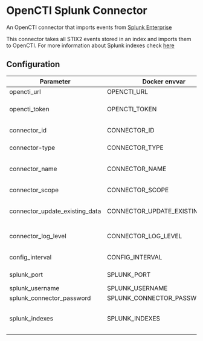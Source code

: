 # OpenCTI Splunk Connector 
An OpenCTI connector that imports events from [Splunk Enterprise](https://www.splunk.com/en_us/software/splunk-enterprise.html)

This connector takes all STIX2 events stored in an index and imports them to OpenCTI. 
For more information about Splunk indexes check [here](https://docs.splunk.com/Documentation/Splunk/8.1.0/Indexer/Setupmultipleindexes)

## Configuration

| Parameter | Docker envvar | Description |
|-----------|---------------|-------------|
| opencti_url | OPENCTI_URL |  The URL of the OpenCTI platform. |
| opencti_token | OPENCTI_TOKEN | The default admin token configured in the OpenCTI platform parameters file. |
| connector_id | CONNECTOR_ID | A valid arbitrary `UUIDv4` that must be unique for this connector. |
| connector-type | CONNECTOR_TYPE | Must be `EXTERNAL_IMPORT` (this is the connector type). |
| connector_name | CONNECTOR_NAME | The name of the Splunk instance, to identify it if you have multiple connectors. |
| connector_scope | CONNECTOR_SCOPE | Must be `splunk`, not used in this connector. | connector_confidence_level | CONNECTOR_CONFIDENCE_LEVEL | |
| connector_update_existing_data | CONNECTOR_UPDATE_EXISTING_DATA | If an entity already exists, update its attributes with information provided by this connector. |
| connector_log_level | CONNECTOR_LOG_LEVEL | The log level for this connector, could be debug, info, warn or error (less verbose). |
| config_interval | CONFIG_INTERVAL | Check for new event to import every n days. | splunk_host | SPLUNK_HOST | Must be `host.docker.internal` if using Splunk Web. | 
| splunk_port | SPLUNK_PORT | Splunk management port, by default is `8089`. |
| splunk_username | SPLUNK_USERNAME | Username used for Splunk Web login. |
| splunk_connector_password | SPLUNK_CONNECTOR_PASSWORD | Password used for Splunk Web login. |
| splunk_indexes | SPLUNK_INDEXES | List of indexes to import. Must be separated by '`,`'  <br> e.g. `SPLUNK_INDEXES=index1,index2,index3` |

